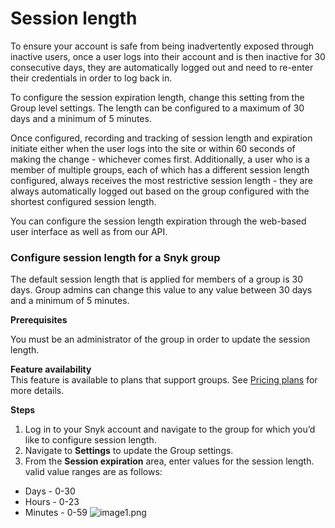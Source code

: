 # Session length

To ensure your account is safe from being inadvertently exposed through inactive users, once a user logs into their account and is then inactive for 30 consecutive days, they are automatically logged out and need to re-enter their credentials in order to log back in.

To configure the session expiration length, change this setting from the Group level settings. The length can be configured to a maximum of 30 days and a minimum of 5 minutes.

Once configured, recording and tracking of session length and expiration initiate either when the user logs into the site or within 60 seconds of making the change - whichever comes first. Additionally, a user who is a member of multiple groups, each of which has a different session length configured, always receives the most restrictive session length - they are always automatically logged out based on the group configured with the shortest configured session length.

You can configure the session length expiration through the web-based user interface as well as from our API.

### Configure session length for a Snyk group

The default session length that is applied for members of a group is 30 days. Group admins can change this value to any value between 30 days and a minimum of 5 minutes.

**Prerequisites**

You must be an administrator of the group in order to update the session length.

**Feature availability**  
This feature is available to plans that support groups. See [Pricing plans](https://snyk.io/plans/) for more details.

**Steps**

1. Log in to your Snyk account and navigate to the group for which you’d like to configure session length.
2. Navigate to **Settings** to update the Group settings.
3. From the **Session expiration** area, enter values for the session length. valid value ranges are as follows:

* Days - 0-30
* Hours - 0-23
* Minutes - 0-59 ![image1.png](https://support.snyk.io/hc/article_attachments/360006848857/uuid-21093b2a-7003-b47a-cb62-2e6dd147323e-en.png)

